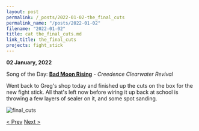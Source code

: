 ```yaml
---
layout: post
permalink: /_posts/2022-01-02-the_final_cuts
permalink_name: "/posts/2022-01-02"
filename: "2022-01-02"
title: cat the_final_cuts.md
link_title: the_final_cuts
projects: fight_stick
---
```

**02 January, 2022**

Song of the Day: [**Bad Moon Rising**](https://www.youtube.com/watch?v=tKJwvQfraY8) - *Creedence Clearwater Revival*

Went back to Greg's shop today and finished up the cuts on the box for the new fight stick. All that's left now before wiring it up back at school is throwing a few layers of sealer on it, and some spot sanding.

![final_cuts](/assets/images/finished_int.jpg)

[< Prev](/_posts/2022-01-01-back_in_the_woodshop)    [Next >](/_posts/2022-01-03-logging_the_past)

